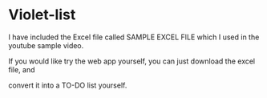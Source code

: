 # Violet-list

I have included the Excel file called SAMPLE EXCEL FILE which I used in the youtube sample video. 

If you would like try the web app yourself, you can just download the excel file, and 

convert it into a TO-DO list yourself. 
